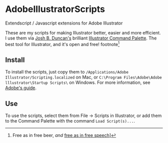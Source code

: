 # AdobeIllustratorScripts
Extendscript / Javascript extensions for Adobe Illustrator

These are my scripts for making Illustrator better, easier and more efficient. I use them via [Josh B. Duncan's](https://github.com/joshbduncan/AiCommandPalette/commits?author=joshbduncan) brilliant [Illustrator Command Palette](https://github.com/joshbduncan/AiCommandPalette). The best tool for Illustrator, and it's open and free! footnote[^1]

## Install
To install the scripts, just copy them to `/Applications/Adobe Illustrator/Scripting.localized` on Mac, or `C:\Program Files\Adobe\Adobe lllustrator\Startup Scripts\` on Windows. For more information, see [Adobe's guide](https://ai-scripting.docsforadobe.dev/introduction/executingScripts.html).

## Use
To use the scripts, select them from File → Scripts in Illustrator, or add them to the Command Palette with the command `Load Script(s)...`.

[^1]: Free as in free beer, *and* [free as in free speech](https://www.gnu.org/philosophy/free-sw.html)]
